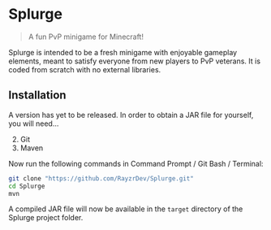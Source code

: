 # Splurge

> A fun PvP minigame for Minecraft!

Splurge is intended to be a fresh minigame with enjoyable gameplay elements, meant to satisfy everyone from new players to PvP veterans. It is coded from scratch with no external libraries.

## Installation

A version has yet to be released. In order to obtain a JAR file for yourself, you will need...

2. Git
3. Maven

Now run the following commands in Command Prompt / Git Bash / Terminal:

```bash
git clone "https://github.com/RayzrDev/Splurge.git"
cd Splurge
mvn
```

A compiled JAR file will now be available in the `target` directory of the Splurge project folder.
